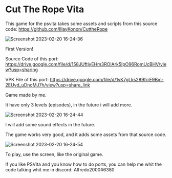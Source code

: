 # Cut The Rope Vita
This game for the psvita takes some assets and scripts from this source code: https://github.com/IllayKonon/CuttheRope

![Screenshot 2023-02-20 16-24-36](https://user-images.githubusercontent.com/121837347/220146034-c19bb01b-652d-4301-88b9-995c9a4bf925.png)

First Version!

Source Code of this port: https://drive.google.com/file/d/158JUftjyEHm3ROlArk5lpO96RomUcBHV/view?usp=sharing

VPK File of this port: https://drive.google.com/file/d/1vK7gLks289frrE9Bm-2EUvd_uDnoMJ7h/view?usp=share_link

Game made by me.

It have only 3 levels (episodes), in the future i will add more.

![Screenshot 2023-02-20 16-24-44](https://user-images.githubusercontent.com/121837347/220146082-2e75764a-738b-4ac4-9348-9eda03ece5e7.png)

I will add some sound effects in the future.

The game works very good, and it adds some assets from that source code.

![Screenshot 2023-02-20 16-24-54](https://user-images.githubusercontent.com/121837347/220146116-58b67190-9ee0-4b3f-ba1e-ac2ff20815e0.png)

To play, use the screen, like the original game.

If you like PSVita and you know how to do ports, you can help me whit the code talking whit me in discord: Alfredo2000#6380
